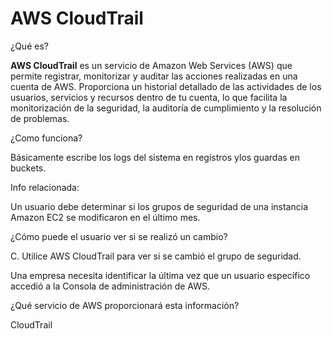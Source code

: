 # AWS CloudTrail

¿Qué es?

**AWS CloudTrail** es un servicio de Amazon Web Services (AWS) que permite registrar, monitorizar y auditar las acciones realizadas en una cuenta de AWS. Proporciona un historial detallado de las actividades de los usuarios, servicios y recursos dentro de tu cuenta, lo que facilita la monitorización de la seguridad, la auditoría de cumplimiento y la resolución de problemas.

¿Como funciona?

Básicamente escribe los logs del sistema en registros ylos guardas en buckets.

Info relacionada:

Un usuario debe determinar si los grupos de seguridad de una instancia Amazon EC2 se modificaron en el último mes.

¿Cómo puede el usuario ver si se realizó un cambio?

C. Utilice AWS CloudTrail para ver si se cambió el grupo de seguridad.

Una empresa necesita identificar la última vez que un usuario específico accedió a la Consola de administración de AWS.

¿Qué servicio de AWS proporcionará esta información?

CloudTrail